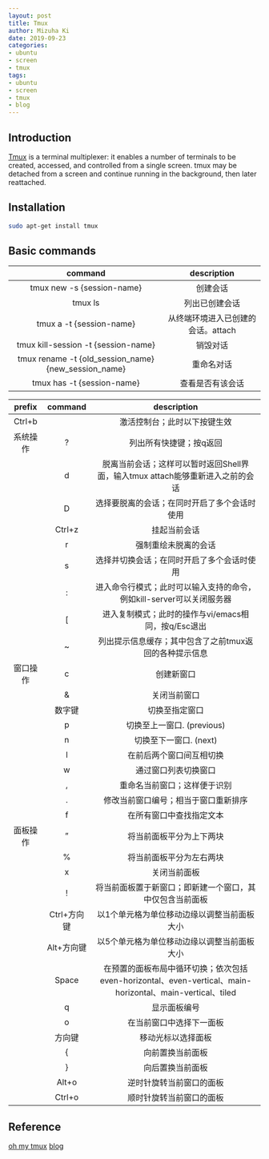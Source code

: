```yaml
---
layout: post
title: Tmux
author: Mizuha Ki
date: 2019-09-23
categories:
- ubuntu
- screen
- tmux
tags:
- ubuntu
- screen
- tmux
- blog
---
```


## Introduction 
[Tmux](https://github.com/tmux/tmux) is a terminal multiplexer: it enables a number of terminals to be created, accessed, and controlled from a single screen. tmux may be detached from a screen and continue running in the background, then later reattached.

## Installation
```bash
sudo apt-get install tmux
```

## Basic commands

command | description
:---: | :---:
tmux new -s {session-name} | 创建会话
tmux ls | 列出已创建会话
tmux a -t {session-name} | 从终端环境进入已创建的会话。attach
tmux kill-session -t {session-name} | 销毁对话
tmux rename -t {old_session_name} {new_session_name} | 重命名对话
tmux has -t {session-name} | 查看是否有该会话


prefix   | command | description
:---:    | :---:   | :---:
Ctrl+b   |         | 激活控制台；此时以下按键生效
系统操作 | ?       | 列出所有快捷键；按q返回
         | d       | 脱离当前会话；这样可以暂时返回Shell界面，输入tmux attach能够重新进入之前的会话
         | D       | 选择要脱离的会话；在同时开启了多个会话时使用
         | Ctrl+z  | 挂起当前会话
         | r       | 强制重绘未脱离的会话
         | s       | 选择并切换会话；在同时开启了多个会话时使用
         | :       | 进入命令行模式；此时可以输入支持的命令，例如kill-server可以关闭服务器
         | [       | 进入复制模式；此时的操作与vi/emacs相同，按q/Esc退出
         | ~       | 列出提示信息缓存；其中包含了之前tmux返回的各种提示信息
窗口操作 | c       | 创建新窗口
         | &       | 关闭当前窗口
         | 数字键  | 切换至指定窗口
         | p       | 切换至上一窗口. (previous)
         | n       | 切换至下一窗口. (next)
         | l       | 在前后两个窗口间互相切换
         | w       | 通过窗口列表切换窗口
         | ,       | 重命名当前窗口；这样便于识别
         | .       | 修改当前窗口编号；相当于窗口重新排序
         | f       | 在所有窗口中查找指定文本
面板操作 | ”      | 将当前面板平分为上下两块
         | %       | 将当前面板平分为左右两块
         | x       | 关闭当前面板
         | !       | 将当前面板置于新窗口；即新建一个窗口，其中仅包含当前面板
         | Ctrl+方向键 | 以1个单元格为单位移动边缘以调整当前面板大小
         | Alt+方向键  | 以5个单元格为单位移动边缘以调整当前面板大小
         | Space   | 在预置的面板布局中循环切换；依次包括even-horizontal、even-vertical、main-horizontal、main-vertical、tiled
         | q       | 显示面板编号
         | o       | 在当前窗口中选择下一面板
         | 方向键  | 移动光标以选择面板
         | {       | 向前置换当前面板
         | }       | 向后置换当前面板
         | Alt+o   | 逆时针旋转当前窗口的面板
         | Ctrl+o  | 顺时针旋转当前窗口的面板


## Reference
[oh my tmux](https://github.com/gpakosz/.tmux)
[blog](https://www.cnblogs.com/kevingrace/p/6496899.html)
